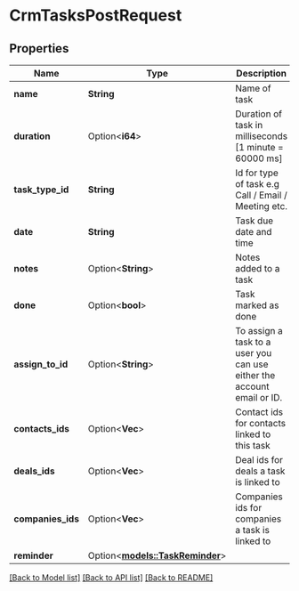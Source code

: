 # CrmTasksPostRequest

## Properties

Name | Type | Description | Notes
------------ | ------------- | ------------- | -------------
**name** | **String** | Name of task | 
**duration** | Option<**i64**> | Duration of task in milliseconds [1 minute = 60000 ms] | [optional]
**task_type_id** | **String** | Id for type of task e.g Call / Email / Meeting etc. | 
**date** | **String** | Task due date and time | 
**notes** | Option<**String**> | Notes added to a task | [optional]
**done** | Option<**bool**> | Task marked as done | [optional]
**assign_to_id** | Option<**String**> | To assign a task to a user you can use either the account email or ID. | [optional]
**contacts_ids** | Option<**Vec<i32>**> | Contact ids for contacts linked to this task | [optional]
**deals_ids** | Option<**Vec<String>**> | Deal ids for deals a task is linked to | [optional]
**companies_ids** | Option<**Vec<String>**> | Companies ids for companies a task is linked to | [optional]
**reminder** | Option<[**models::TaskReminder**](TaskReminder.md)> |  | [optional]

[[Back to Model list]](../README.md#documentation-for-models) [[Back to API list]](../README.md#documentation-for-api-endpoints) [[Back to README]](../README.md)


